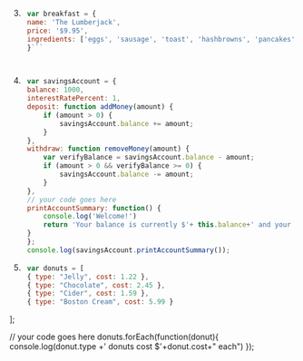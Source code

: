 



3. ```javascript
    var breakfast = {
    name: 'The Lumberjack',
    price: '$9.95',
    ingredients: ['eggs', 'sausage', 'toast', 'hashbrowns', 'pancakes']
    }```




4. ```javascript
    var savingsAccount = {
    balance: 1000,
    interestRatePercent: 1,
    deposit: function addMoney(amount) {
        if (amount > 0) {
            savingsAccount.balance += amount;
        }
    },
    withdraw: function removeMoney(amount) {
        var verifyBalance = savingsAccount.balance - amount;
        if (amount > 0 && verifyBalance >= 0) {
            savingsAccount.balance -= amount;
        }
    },
    // your code goes here
    printAccountSummary: function() {
        console.log('Welcome!')
        return 'Your balance is currently $'+ this.balance+' and your interest rate is '+this.interestRatePercent+'%.'
    }
    };
    console.log(savingsAccount.printAccountSummary());
    ```

5. ```javascript
    var donuts = [
    { type: "Jelly", cost: 1.22 },
    { type: "Chocolate", cost: 2.45 },
    { type: "Cider", cost: 1.59 },
    { type: "Boston Cream", cost: 5.99 }
];

// your code goes here
donuts.forEach(function(donut){
    console.log(donut.type +' donuts cost $'+donut.cost+" each")
});
```
